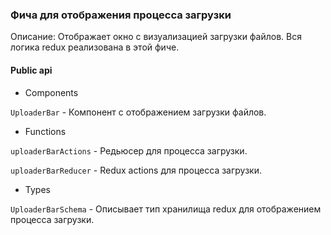 ### Фича для отображения процесса загрузки

Описание: Отображает окно с визуализацией загрузки файлов. Вся логика redux реализована в этой фиче.

#### Public api

-   Components

`UploaderBar` - Компонент с отображением загрузки файлов.

-   Functions

`uploaderBarActions` - Редьюсер для процесса загрузки.

`uploaderBarReducer` - Redux actions для процесса загрузки.

-   Types

`UploaderBarSchema` - Описывает тип хранилища redux для отображением процесса загрузки.
